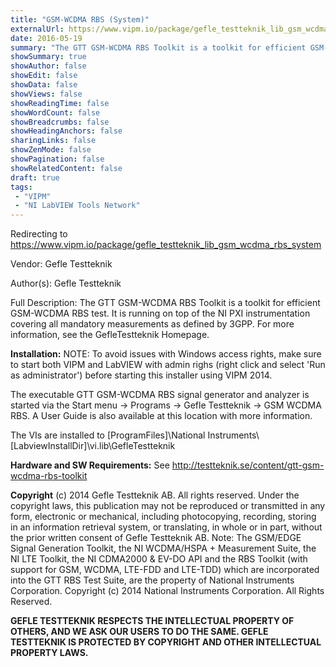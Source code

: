 ```yaml
---
title: "GSM-WCDMA RBS (System)"
externalUrl: https://www.vipm.io/package/gefle_testteknik_lib_gsm_wcdma_rbs_system
date: 2016-05-19
summary: "The GTT GSM-WCDMA RBS Toolkit is a toolkit for efficient GSM-WCDMA RBS test."
showSummary: true
showAuthor: false
showEdit: false
showData: false
showViews: false
showReadingTime: false
showWordCount: false
showBreadcrumbs: false
showHeadingAnchors: false
sharingLinks: false
showZenMode: false
showPagination: false
showRelatedContent: false
draft: true
tags:
 - "VIPM"
 - "NI LabVIEW Tools Network"
---
```


Redirecting to https://www.vipm.io/package/gefle_testteknik_lib_gsm_wcdma_rbs_system

Vendor: Gefle Testteknik

Author(s): Gefle Testteknik
 
Full Description:
The GTT GSM-WCDMA RBS Toolkit is a toolkit for efficient GSM-WCDMA RBS test. It is running on top of the NI PXI instrumentation covering all mandatory measurements as defined by 3GPP. For more information, see the GefleTestteknik Homepage.

**Installation:**
NOTE: To avoid issues with Windows access rights, make sure to start both VIPM and LabVIEW with admin righs (right click and select 'Run as administrator') before starting this installer using VIPM 2014. 

The executable GTT GSM-WCDMA RBS signal generator and analyzer is started via the Start menu -> Programs -> Gefle Testteknik -> GSM WCDMA RBS. A User Guide is also available at this location with more information.

The VIs are installed to [ProgramFiles]\\National Instruments\\[LabviewInstallDir]\\vi.lib\\GefleTestteknik

**Hardware and SW Requirements:**
See http://testteknik.se/content/gtt-gsm-wcdma-rbs-toolkit

**Copyright**
(c) 2014 Gefle Testteknik AB. All rights reserved.
Under the copyright laws, this publication may not be reproduced or transmitted in any form, electronic or mechanical, including photocopying, recording, storing in an information retrieval system, or translating, in whole or in part, without the prior written consent of Gefle Testteknik AB.
Note:
The GSM/EDGE Signal Generation Toolkit, the NI WCDMA/HSPA + Measurement Suite, the NI LTE Toolkit, the NI CDMA2000 & EV-DO API and the RBS Toolkit (with support for GSM, WCDMA, LTE-FDD and LTE-TDD) which are incorporated into the GTT RBS Test Suite, are the property of National Instruments Corporation. Copyright (c) 2014 National Instruments Corporation. All Rights Reserved.

**GEFLE TESTTEKNIK RESPECTS THE INTELLECTUAL PROPERTY OF OTHERS, AND WE ASK OUR USERS TO DO THE SAME. GEFLE TESTTEKNIK IS PROTECTED BY COPYRIGHT AND OTHER INTELLECTUAL PROPERTY LAWS.**